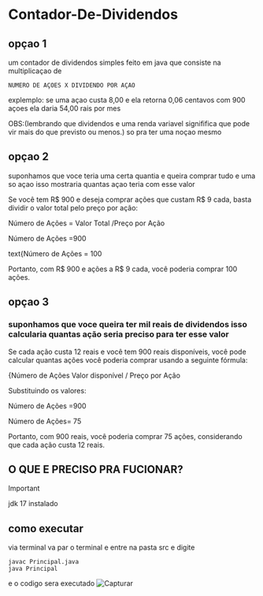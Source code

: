 # Contador-De-Dividendos
## opçao 1
um contador de dividendos simples feito em java que consiste na multiplicaçao de 

	NUMERO DE AÇOES X DIVIDENDO POR AÇAO

explemplo: se uma açao custa 8,00 e ela retorna 0,06 centavos com 900 açoes ela daria 	54,00 rais por mes 

OBS:(lembrando que dividendos e uma renda variavel signififica que pode vir mais do que previsto ou menos.)
so pra ter uma noçao mesmo 


 ## opçao 2

 suponhamos que voce teria uma certa quantia e queira comprar tudo e uma so açao isso mostraria quantas açao teria com esse valor

 Se você tem R$ 900 e deseja comprar ações que custam R$ 9 cada, basta dividir o valor total pelo preço por ação:

Número de Ações = Valor Total /Preço por Ação

Número de Ações =900

text{Número de Ações = 100

Portanto, com R$ 900 e ações a R$ 9 cada, você poderia comprar 100 ações.

## opçao 3

### suponhamos que voce queira ter mil reais de dividendos isso calcularia quantas ação seria preciso para ter esse valor

Se cada ação custa 12 reais e você tem 900 reais disponíveis, você pode calcular quantas ações você poderia comprar usando a seguinte fórmula:

{Número de Ações Valor disponível / Preço por Ação

Substituindo os valores:

Número de Ações =900

Número de Ações= 75

Portanto, com 900 reais, você poderia comprar 75 ações, considerando que cada ação custa 12 reais.

## O QUE E PRECISO PRA FUCIONAR?

> [!IMPORTANT]
> jdk 17 instalado
>
## como executar
via terminal
va par o terminal e entre na pasta src e digite
```
javac Principal.java
java Principal
```
e o codigo sera executado
![Capturar](https://github.com/ze1pamonha/SUPER-CALCULADORA-DE-DIVIDENDOS/assets/117956264/8aca9359-de26-4b46-ba98-fcbb7cde4b7d)
